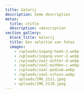 ```yaml
---
title: Galerij
description: Some description
metas:
  title: =title
  description: =description
section_gallery:
  block_title: Galerij
  title: Een selectie van fotos
  images:
    - /uploads/ingang-hoek-2.webp
    - /uploads/ingang-voor-2.webp
    - /uploads/zaal-achter-d.webp
    - /uploads/zaal-midden-c.webp
    - /uploads/zaal-podium.webp
    - /uploads/zaal-schuin.webp
    - uploads/IMG_2111.jpeg
    - uploads/IMG_2110.jpeg
---
```

